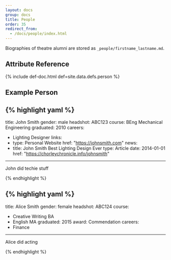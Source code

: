 ```yaml
---
layout: docs
group: docs
title: People
order: 35
redirect_from:
  - /docs/people/index.html
---
```


Biographies of theatre alumni are stored as `_people/firstname_lastname.md`.

## <i class="fa fa-tags"></i> Attribute Reference

{% include def-doc.html def=site.data.defs.person %}

## <i class="octicon octicon-code"></i> Example Person

{% highlight yaml %}
---
title: John Smith
gender: male
headshot: ABC123
course: BEng Mechanical Engineering
graduated: 2010
careers:
  - Lighting Designer
links:
  - type: Personal Website
    href: "https://johnsmith.com"
news:
  - title: John Smith Best Lighting Design Ever
    type: Article
    date: 2014-01-01
    href: "https://chorleychronicle.info/johnsmith"
---

John did techie stuff

{% endhighlight %}

{% highlight yaml %}
---
title: Alice Smith
gender: female
headshot: ABC124
course:
  - Creative Writing BA
  - English MA
graduated: 2015
award: Commendation
careers:
  - Finance
---

Alice did acting

{% endhighlight %}
